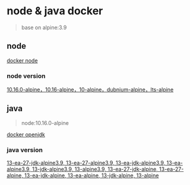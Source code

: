 # node & java docker

> base on alpine:3.9


## node

[docker node](https://hub.docker.com/_/node)

### node version
[10.16.0-alpine，10.16-alpine，10-alpine，dubnium-alpine，lts-alpine](https://github.com/nodejs/docker-node/blob/f8f2384f7edc345f5ffc0496458005981b512882/10/alpine/Dockerfile)


## java
> node:10.16.0-alpine

[docker openjdk](https://hub.docker.com/_/openjdk)

### java version
[13-ea-27-jdk-alpine3.9, 13-ea-27-alpine3.9, 13-ea-jdk-alpine3.9, 13-ea-alpine3.9, 13-jdk-alpine3.9, 13-alpine3.9, 13-ea-27-jdk-alpine, 13-ea-27-alpine, 13-ea-jdk-alpine, 13-ea-alpine, 13-jdk-alpine, 13-alpine](https://github.com/docker-library/openjdk/blob/d368a4f37bed4dc5d0b61ec889c8e7bad438eacf/13/jdk/alpine/Dockerfile)
